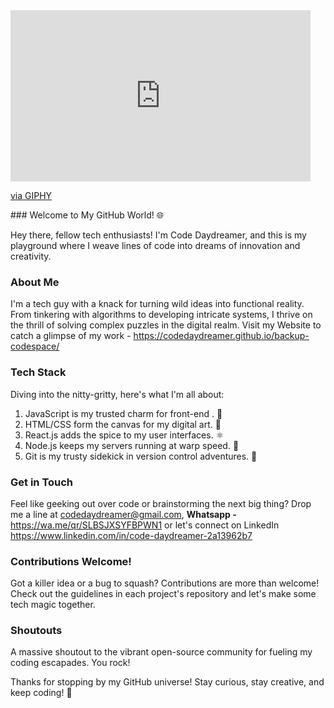 <iframe src="https://giphy.com/embed/XVR9lp9qUDHmU" width="480" height="274" style="" frameBorder="0" class="giphy-embed" allowFullScreen></iframe><p><a href="https://giphy.com/gifs/launch-banderas-hijacks-XVR9lp9qUDHmU">via GIPHY</a></p>
### Welcome to My GitHub World! 🌐

Hey there, fellow tech enthusiasts! I'm Code Daydreamer, and this is my playground where I weave lines of code into dreams of innovation and creativity.

### About Me
I'm a tech guy with a knack for turning wild ideas into functional reality. From tinkering with algorithms to developing intricate systems, I thrive on the thrill of solving complex puzzles in the digital realm.
Visit my Website to catch a glimpse of my work - https://codedaydreamer.github.io/backup-codespace/

### Tech Stack
Diving into the nitty-gritty, here's what I'm all about:

1. JavaScript is my trusted charm for front-end . :art:
22. HTML/CSS form the canvas for my digital art. :art:
3. React.js adds the spice to my user interfaces. :atom_symbol:
4. Node.js keeps my servers running at warp speed. :rocket:
5. Git is my trusty sidekick in version control adventures. :door:

### Get in Touch
Feel like geeking out over code or brainstorming the next big thing? Drop me a line at codedaydreamer@gmail.com, **Whatsapp -** https://wa.me/qr/SLBSJXSYFBPWN1 or let's connect on LinkedIn https://www.linkedin.com/in/code-daydreamer-2a13962b7

### Contributions Welcome!
Got a killer idea or a bug to squash? Contributions are more than welcome! Check out the guidelines in each project's repository and let's make some tech magic together.

### Shoutouts
A massive shoutout to the vibrant open-source community for fueling my coding escapades. You rock!

Thanks for stopping by my GitHub universe! Stay curious, stay creative, and keep coding! :rocket:
